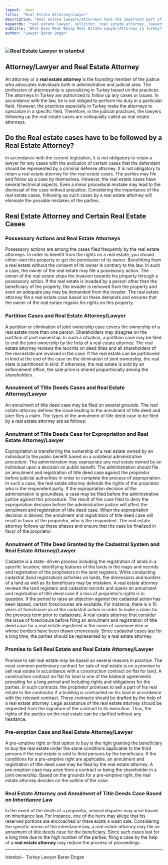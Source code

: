 ```yaml
---
layout:  post
title:  "Real Estate Attorney/Lawyer"
description: "Real estate lawyers/attorneys have the important part of Turkey's law system. In accordance with the Turkey's law, any lawyer/attorney can practice as a real estate lawyer.   Most of the real estate lawyers/attorneys practice in Istanbul city"
keywords: "real estate lawyer, solicitor, real estate attorney, lawyers in istanbul, lawyers in turkey, attorney at law in istanbul, attorney in turkey, law office, law firm"
subtitle: "What Does Mean Being Real Estate Lawyer/Attorney in Turkey? Real estate case: Possessory Actions, Partition Cases, Annulment of Title Deeds Cases, Real Estate Attorney/Lawyer in Istanbul"
author: "Lawyer Baran Dogan"
---
```


### ![Real Estate Lawyer in istanbul](https://camo.githubusercontent.com/16aebfd8c0c4f1f3c4fe5b654801604c1eab9834/687474703a2f2f692e68697a6c69726573696d2e636f6d2f6c794a566c6c2e6a7067 "Real Estate Attorney in Turkey")



## Attorney/Lawyer and Real Estate Attorney

An attorney or a **real estate attorney** is the founding member of the justice who advocates individuals both in administrative and judicial area. The profession of attorneyship is specializing in Turkey based on the practices. The attorneys in Turkey are authorized to follow up any cases or issues. In accordance with the law, he is not obliged to perform his duty in a particular field. However, the practices especially in Turkey make the attorneys to specialize in a specific field. Therefore, in the judicial practices, the lawyers following up the real estate cases are colloquially called as real estate attorneys. 

## Do the Real estate cases have to be followed by a Real Estate Attorney?

In accordance with the current legislation, it is not obligatory to retain a lawyer for any cases with the exclusion of certain cases that the defendant should be represented by a criminal defense attorney. It is not obligatory to retain a real estate attorney for the real estate cases. The parties may file and follow up a case by themselves. However, the real estate cases have several technical aspects. Even a minor procedural mistake may lead to the dismissal of the case without prejudice. Considering the importance of the real estate cases, following up such cases by a real estate attorney will eliminate the possible mistakes of the parties.  

## Real Estate Attorney and Certain Real Estate Cases

### Possessory Actions and Real Estate Attorneys

Possessory actions are among the cases filed frequently by the real estate attorneys. In order to benefit from the rights on a real estate, you should either own this property or get the permission of its owner. Benefitting from a real estate without the consent of its owner is contrary to the law. In such a case, the owner of the real estate may file a possessory action. The owner of the real estate stops the invasion towards his property through a possessory action. If the real estate is invaded by a person other than the beneficiary of the property, the invader is removed from the property and even an adequate pay may be demanded from the invader. The real estate attorney file a real estate case based on these demands and ensures that the owner of the real estate regains his rights on this property. 

### Partition Cases and Real Estate Attorney/Lawyer

A partition or elimination of joint ownership case covers the ownership of a real estate more than one person. Shareholders may disagree on the partition of joint ownership. In such a situation, a partition case may be filed to end the joint ownership by the help of a real estate attorney. The real estate attorney reviews the records on deed titles and all shareholders of the real estate are involved in the case. If the real estate can be partitioned in kind at the end of the case on the elimination of joint ownership, the real state is partitioned in kind. If otherwise, the real estate is sold by an enforcement office, the sale price is shared proportionally among the shareholders.

### Annulment of Title Deeds Cases and Real Estate Attorney/Lawyer 

An annulment of title deed case may be filed on several grounds. The *real estate attorney* defines the issue leading to the annulment of title deed and later files a claim. The types of the annulment of title deed case to be filed by a real estate attorney are as follows: 

### Annulment of Title Deeds Case for Expropriation and Real Estate Attorney/Lawyer 

Expropriation is transferring the ownership of a real estate owned by an individual to the public benefit based on a unilateral administrative procedure. The administration may expropriate any real estate owned by an individual upon a decision on public benefit. The administration should file an annulment and registration of title deed case against the proprietor before judicial authorities in order to complete the process of expropriation. In such a case, the real estate attorney defends the rights of the proprietor who is the respondent party. If the expropriation decision of the administration is groundless, a case may be filed before the administrative justice against this procedure. The result of the case filed to deny the expropriation decision before the administrative justice will affect the annulment and registration of title deed case. When the expropriation decision is denied, the annulment and registration of title deed case will result in favor of the proprietor, who is the respondent. The real estate attorney follows up these phases and ensure that the case be finalized in favor of the proprietor. 

### Annulment of Title Deed Granted by the Cadastral System and Real Estate Attorney/Lawyer 

Cadastre is a state- driven process including the registration of lands in a specific location; identifying features of the lands in the maps and records and registration of the proprietors in the land registers. While conducting cadastral (land registration) activities on lands, the dimensions and borders of a land as well as its beneficiary may be mistaken. A real estate attorney reviews the land registers and cadastral records and opens an annulment and registration of title deed case if a loss of proprietor’s rights is in question. If the period to raise an objection against the cadastral action has been lapsed, certain foreclosures are available. For instance, there is a 10 years of foreclosure as of the cadastral action in order to make a claim for the previous term prior to cadastrate. A real estate attorney first consider the issue of foreclosure before filing an annulment and registration of title deed case for a real estate registered in the name of someone else or whose borders have been drawn erroneously. Since cadastral cases last for a long time, the parties should be represented by a real estate attorney.  

### Promise to Sell Real Estate and Real Estate Attorney/Lawyer

Promise to sell real estate may be based on several reasons in practice. The most common preliminary contract for sale of real estate is on a promise to sell real estate in accordance with a construction contract on flat for land. A construction contract on flat for land is one of the bilateral agreements prevailing for a long period and including rights and obligations for the parties. In such contracts, the proprietor promises to sell a part of his real estate to the contractor if a building is contracted on his land in accordance with the relevant contract. These contracts should be drafted by the help of a real estate attorney. Legal assistance of the real estate attorney should be requested from the signature of the contract to its execution. Thus, the rights of the parties on the real estate can be clarified without any hesitance. 

### Pre-emption Case and Real Estate Attorney/Lawyer 

A pre-emptive right or first option to buy is the right granting the beneficiary to buy the real estate under the same conditions applicable to the third persons if the real estate is sold to third persons by the beneficiary. If the conditions for a pre-emptive right are applicable, an annulment and registration of title deed case may be filed by the real estate attorney. A pre-emption case may arise from a contract or being the shareholder in a joint ownership. Based on the grounds for a pre-emptive right, the real estate attorney decides on the outline of the case. 

### Real Estate Attorney and Annulment of Title Deeds Case Based on Inheritance Law 

In the event of the death of a proprietor, several disputes may arise based on inheritance law. For instance, one of the heirs may allege that his reserved portions are encroached or there exists a wash sale. Considering the specific norms of the inheritance law, a *real estate attorney* may file an annulment of title deeds case for the beneficiary. Since such cases last for a long time due to the high number of the parties, filing a case by the help of a **real estate attorney** may reduce the process of proceedings.  

______________________________________________________________________________________________________________________________________

Istanbul - Turkey Lawyer Baran Dogan

